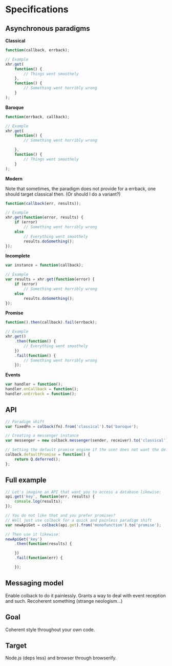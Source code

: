 # Specifications

## Asynchronous paradigms

**Classical**
```js
function(callback, errback);

// Example
xhr.get(
	function() {
		// Things went smoothely
	},
	function() {
		// Something went horribly wrong
	}
);
```

**Baroque**
```js
function(errback, callback);

// Example
xhr.get(
	function() {
		// Something went horribly wrong

	},
	function() {
		// Things went smoothely
	}
);
```

**Modern**

Note that sometimes, the paradigm does not provide for a errback, one should target classical then. (Or should I do a variant?)

```js
function(callback(err, results));

// Example
xhr.get(function(error, results) {
	if (error)
		// Something went horribly wrong
	else
		// Everything went smoothely
		results.doSomething();
});
```

**Incomplete**
```js
var instance = function(callback);

// Example
var results = xhr.get(function(error) {
	if (error)
		// Something went horribly wrong
	else
		results.doSomething();
});
```

**Promise**
```js
function().then(callback).fail(errback);

// Example
xhr.get()
	.then(function() {
		// Everything went smoothely
	})
	.fail(function() {
		// Something went horribly wrong
	});
```

**Events**
```js
var handler = function();
handler.onCallback = function();
handler.onErrback = function();
```

## API

```js
// Paradigm shift
var fixedFn = colback(fn).from('classical').to('baroque');

// Creating a messenger instance
var messenger = new colback.messenger(sender, receiver).to('classical');

// Setting the default promise engine if the user does not want the default one
colback.defaultPromise = function() {
	return Q.deferred();
};
```

## Full example
```js
// Let's imagine an API that want you to access a database likewise:
api.get('key', function(err, results) {
	console.log(results);
});

// You do not like that and you prefer promises?
// Well just use colback for a quick and painless paradigm shift
var newApiGet = colback(api.get).from('monofunction').to('promise');

// Then use it likewise:
newApiGet('key')
	.then(function(results) {

	})
	.fail(function(err) {

	});
```

## Messaging model
Enable colback to do it painlessly.
Grants a way to deal with event reception and such.
Recoherent something (strange neologism...)

## Goal
Coherent style throughout your own code.

## Target
Node.js (deps less) and browser through browserify.

